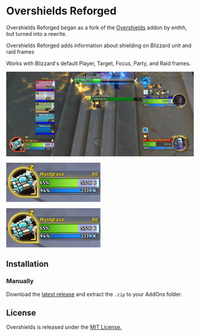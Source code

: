 # Overshields Reforged

Overshields Reforged began as a fork of the [Overshields](https://github.com/enthh/overshields) addon by enthh, but turned into a rewrite.

Overshields Reforged adds information about shielding on Blizzard unit and raid frames

Works with Blizzard's default Player, Target, Focus, Party, and Raid frames.

![Overshields Reforged in party and raid](./group_1.jpg)

![Overshields Reforged on individual units (not at full life)](./target_1.jpg)

![Overshields Reforged on individual units (at full life)](./target_1.jpg)

## Installation

### Manually

Download the [latest release](https://github.com/creed-us/overshields_reforged/releases/latest) and extract the `.zip` to your AddOns folder.

## License

Overshields is released under the [MIT License.](https://github.com/creed-us/overshields_reforged/blob/main/LICENSE)
